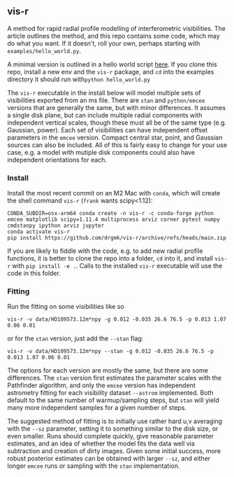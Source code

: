 vis-r
-----

A method for rapid radial profile modelling of interferometric visibilities.
The article outlines the method, and this repo contains some code,
which may do what you want. If it doesn't, 
roll your own, perhaps starting with `examples/hello_world.py`.

A minimal version is outlined in a hello world script [here](examples/hello_world.py).
If you clone this repo, install a new env and the `vis-r` package, and `cd`
into the examples directory it should run with`python hello_world.py`

The `vis-r` executable in the install below will model multiple sets of 
visibilities exported from an ms file. There are `stan` and `python/emcee` 
versions that are generally the same, but with minor differences.
It assumes a single disk plane, but can include multiple radial components 
with independent vertical scales, though these must all be of the same type 
(e.g. Gaussian, power). Each set of visibilities can have independent offset
parameters in the `emcee` version.  Compact central star, point, and Gaussian
sources can also be included. All of this is fairly easy to change for your
use case, e.g. a model with mutiple disk components
could also have independent orientations for each.

### Install

Install the most recent commit on an M2 Mac with `conda`,
which will create the shell command `vis-r` (`frank` wants scipy<1.12):
```shell
CONDA_SUBDIR=osx-arm64 conda create -n vis-r -c conda-forge python emcee matplotlib scipy=1.11.4 multiprocess arviz corner pytest numpy cmdstanpy ipython arviz jupyter
conda activate vis-r
pip install https://github.com/drgmk/vis-r/archive/refs/heads/main.zip
```

If you are likely to fiddle with the code, e.g. to add new radial profile functions,
it is better to clone the repo into a folder, `cd` into it, and install `vis-r`
with `pip install -e .`. Calls to the installed `vis-r` executable will use the code
in this folder.

### Fitting

Run the fitting on some visibilities like so
```shell
vis-r -v data/HD109573.12m*npy -g 0.012 -0.035 26.6 76.5 -p 0.013 1.07 0.06 0.01
```

or for the `stan` version, just add the `--stan` flag:

```shell
vis-r -v data/HD109573.12m*npy --stan -g 0.012 -0.035 26.6 76.5 -p 0.013 1.07 0.06 0.01
```
 The options for each version are mostly the same, but there are some differences.
 The `stan` version first estimates the parameter scales with the Pathfinder algorithm,
 and only the `emcee` version has independent astrometry fitting for 
 each visibility dataset `--astrom` implemented. Both default to the same number of 
 warmup/sampling steps, but `stan` will yield many more independent samples
 for a given number of steps.
 
The suggested method of fitting is to initially use rather hard u,v averaging
with the `--sz` parameter, setting it to something similar to the disk size,
or even smaller. Runs should complete quickly, give reasonable parameter 
estimates, and an idea of whether the model fits the data well via subtraction
and creation of dirty images. Given some initial success, more robust posterior
estimates can be obtained with larger `--sz`, and either longer `emcee` runs 
or sampling with the `stan` implementation.